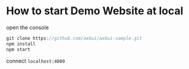 # How to start Demo Website at local

open the console
```js
git clone https://github.com/ax6ui/ax6ui-sample.git
npm install
npm start
```

connect `localhost:4000`